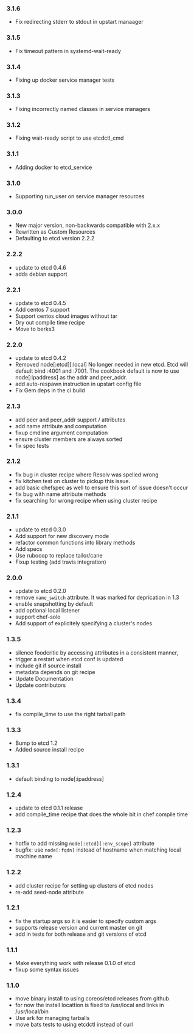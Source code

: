 ### 3.1.6
* Fix redirecting stderr to stdout in upstart manaager

### 3.1.5
* Fix timeout pattern in systemd-wait-ready

### 3.1.4
* Fixing up docker service manager tests

### 3.1.3
* Fixing incorrectly named classes in service managers

### 3.1.2
* Fixing wait-ready script to use etcdctl_cmd

### 3.1.1
* Adding docker to etcd_service

### 3.1.0
* Supporting run_user on service manager resources

### 3.0.0
* New major version, non-backwards compatible with 2.x.x
* Rewritten as Custom Resources
* Defaulting to etcd version 2.2.2

### 2.2.2
* update to etcd 0.4.6
* adds debian support

### 2.2.1
* update to etcd 0.4.5
* Add centos 7 support
* Support centos cloud images without tar
* Dry out compile time recipe
* Move to berks3

### 2.2.0
* update to etcd 0.4.2
* Removed node[:etcd][:local] No longer needed in new etcd. Etcd will default bind :4001 and :7001. 
  The cookbook default is now to use node[:ipaddress] as the  addr and peer_addr.
* add auto-respawn instruction in upstart config file
* Fix Gem deps in the ci build

### 2.1.3
* add peer and peer_addr support / attributes
* add name attribute and computation
* fixup cmdline argument computation
* ensure cluster members are always sorted
* fix spec tests

### 2.1.2
* fix bug in cluster recipe where Resolv was spelled wrong
* fix kitchen test on cluster to pickup this issue.
* add basic chefspec as well to ensure this sort of issue doesn't occur
* fix bug with name attribute methods
* fix searching for wrong recipe when using cluster recipe

### 2.1.1
* update to etcd 0.3.0
* Add support for new discovery mode
* refactor common functions into library methods
* Add specs
* Use rubocop to replace tailor/cane
* Fixup testing (add travis integration) 

### 2.0.0
* update to etcd 0.2.0
* remove `name_switch` attribute. It was marked for deprication in 1.3
* enable snapshotting by default
* add optional local listener
* support chef-solo
* Add support of explicitely specifying a cluster's nodes

### 1.3.5
* silence foodcritic by accessing attributes in a consistent manner, 
* trigger a restart when etcd conf is updated
* include git if source install
* metadata depends on git recipe
* Update Documentation
* Update contributors

### 1.3.4
* fix compile_time to use the right tarball path

### 1.3.3 
* Bump to etcd 1.2
* Added source install recipe

### 1.3.1
* default binding to node[:ipaddress]

### 1.2.4
* update to etcd 0.1.1 release 
* add compile_time recipe that does the whole bit in chef compile time

### 1.2.3
* hotfix to add missing  `node[:etcd][:env_scope]` attribute
* bugfix: use `node[:fqdn]` instead of hostname when matching local machine name

### 1.2.2
* add cluster recipe for setting up clusters of etcd nodes
* re-add seed-node attribute 

### 1.2.1 
* fix the startup args so it is easier to specify custom args
* supports release version and current master on git
* add in tests for both release and git versions of etcd 

### 1.1.1
* Make everything work with release 0.1.0 of etcd
* fixup some syntax issues

### 1.1.0
* move binary install to using coreos/etcd releases from github
* for now the install locattion is fixed to /usr/local and links in /usr/local/bin
* Use ark for managing tarballs
* move bats tests to using etcdctl instead of curl
